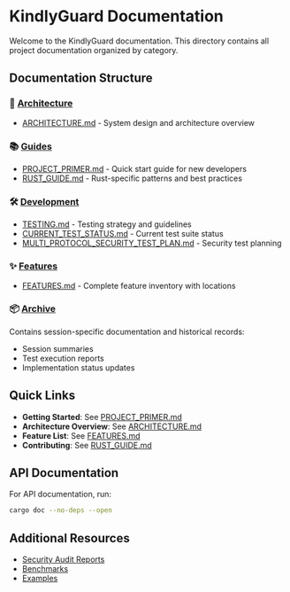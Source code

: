 # KindlyGuard Documentation

Welcome to the KindlyGuard documentation. This directory contains all project documentation organized by category.

## Documentation Structure

### 📐 [Architecture](architecture/)
- [ARCHITECTURE.md](architecture/ARCHITECTURE.md) - System design and architecture overview

### 📚 [Guides](guides/)
- [PROJECT_PRIMER.md](guides/PROJECT_PRIMER.md) - Quick start guide for new developers
- [RUST_GUIDE.md](guides/RUST_GUIDE.md) - Rust-specific patterns and best practices

### 🛠️ [Development](development/)
- [TESTING.md](development/TESTING.md) - Testing strategy and guidelines
- [CURRENT_TEST_STATUS.md](development/CURRENT_TEST_STATUS.md) - Current test suite status
- [MULTI_PROTOCOL_SECURITY_TEST_PLAN.md](development/MULTI_PROTOCOL_SECURITY_TEST_PLAN.md) - Security test planning

### ✨ [Features](features/)
- [FEATURES.md](features/FEATURES.md) - Complete feature inventory with locations

### 📦 [Archive](archive/)
Contains session-specific documentation and historical records:
- Session summaries
- Test execution reports
- Implementation status updates

## Quick Links

- **Getting Started**: See [PROJECT_PRIMER.md](guides/PROJECT_PRIMER.md)
- **Architecture Overview**: See [ARCHITECTURE.md](architecture/ARCHITECTURE.md)
- **Feature List**: See [FEATURES.md](features/FEATURES.md)
- **Contributing**: See [RUST_GUIDE.md](guides/RUST_GUIDE.md)

## API Documentation

For API documentation, run:
```bash
cargo doc --no-deps --open
```

## Additional Resources

- [Security Audit Reports](../kindly-guard-server/docs/)
- [Benchmarks](../kindly-guard-server/benches/README.md)
- [Examples](../kindly-guard-server/examples/)